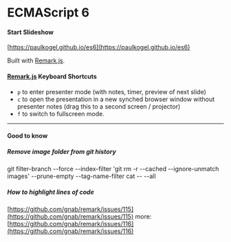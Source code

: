 ECMAScript 6
============

#### Start Slideshow
[https://paulkogel.github.io/es6](https://paulkogel.github.io/es6)

Built with [Remark.js](https://github.com/gnab/remark).

#### [Remark.js](https://github.com/gnab/remark) Keyboard Shortcuts
+ `p` to enter presenter mode (with notes, timer, preview of next slide)
+ `c` to open the presentation in a new synched browser window without presenter notes (drag this to a second screen / projector)
+ `f` to switch to fullscreen mode.

---

#### Good to know

##### Remove image folder from git history
git filter-branch --force --index-filter 'git rm -r --cached --ignore-unmatch images' --prune-empty --tag-name-filter cat -- --all

##### How to highlight lines of code
[https://github.com/gnab/remark/issues/115](https://github.com/gnab/remark/issues/115)
more: [https://github.com/gnab/remark/issues/116](https://github.com/gnab/remark/issues/116)
